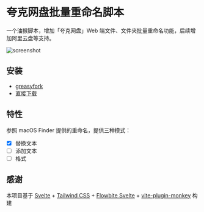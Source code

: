# 夸克网盘批量重命名脚本

一个油猴脚本，增加「夸克网盘」Web 端文件、文件夹批量重命名功能，后续增加阿里云盘等支持。

![screenshot](https://github.com/isaced/pan-naming-master/assets/2088605/9133095d-8177-4dfe-b079-b3a97007c9e1)

## 安装

- [greasyfork](https://greasyfork.org/zh-CN/scripts/473475-夸克网盘批量重命名)
- [直接下载](https://github.com/isaced/pan-naming-master/releases)

## 特性

参照 macOS Finder 提供的重命名，提供三种模式：

- [x] 替换文本
- [ ] 添加文本
- [ ] 格式

## 感谢

本项目基于 [Svelte](https://svelte.dev) + [Tailwind CSS](https://tailwindcss.com) + [Flowbite Svelte](https://flowbite-svelte.com) + [vite-plugin-monkey](https://github.com/lisonge/vite-plugin-monkey) 构建
